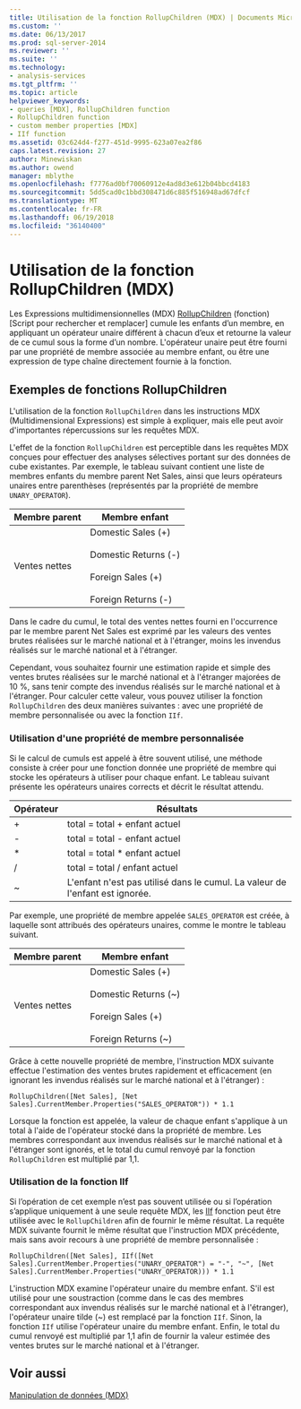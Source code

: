 ```yaml
---
title: Utilisation de la fonction RollupChildren (MDX) | Documents Microsoft
ms.custom: ''
ms.date: 06/13/2017
ms.prod: sql-server-2014
ms.reviewer: ''
ms.suite: ''
ms.technology:
- analysis-services
ms.tgt_pltfrm: ''
ms.topic: article
helpviewer_keywords:
- queries [MDX], RollupChildren function
- RollupChildren function
- custom member properties [MDX]
- IIf function
ms.assetid: 03c624d4-f277-451d-9995-623a07ea2f86
caps.latest.revision: 27
author: Minewiskan
ms.author: owend
manager: mblythe
ms.openlocfilehash: f7776ad0bf70060912e4ad8d3e612b04bbcd4183
ms.sourcegitcommit: 5dd5cad0c1bbd308471d6c885f516948ad67dfcf
ms.translationtype: MT
ms.contentlocale: fr-FR
ms.lasthandoff: 06/19/2018
ms.locfileid: "36140400"
---
```

# <a name="working-with-the-rollupchildren-function-mdx"></a>Utilisation de la fonction RollupChildren (MDX)
  Les Expressions multidimensionnelles (MDX) [RollupChildren](/sql/mdx/rollupchildren-mdx) (fonction) [Script pour rechercher et remplacer] cumule les enfants d’un membre, en appliquant un opérateur unaire différent à chacun d’eux et retourne la valeur de ce cumul sous la forme d’un nombre. L'opérateur unaire peut être fourni par une propriété de membre associée au membre enfant, ou être une expression de type chaîne directement fournie à la fonction.  
  
## <a name="rollupchildren-function-examples"></a>Exemples de fonctions RollupChildren  
 L'utilisation de la fonction `RollupChildren` dans les instructions MDX (Multidimensional Expressions) est simple à expliquer, mais elle peut avoir d'importantes répercussions sur les requêtes MDX.  
  
 L'effet de la fonction `RollupChildren` est perceptible dans les requêtes MDX conçues pour effectuer des analyses sélectives portant sur des données de cube existantes. Par exemple, le tableau suivant contient une liste de membres enfants du membre parent Net Sales, ainsi que leurs opérateurs unaires entre parenthèses (représentés par la propriété de membre `UNARY_OPERATOR`).  
  
|Membre parent|Membre enfant|  
|-------------------|------------------|  
|Ventes nettes|Domestic Sales (+)<br /><br /> Domestic Returns (-)<br /><br /> Foreign Sales (+)<br /><br /> Foreign Returns (-)|  
  
 Dans le cadre du cumul, le total des ventes nettes fourni en l'occurrence par le membre parent Net Sales est exprimé par les valeurs des ventes brutes réalisées sur le marché national et à l'étranger, moins les invendus réalisés sur le marché national et à l'étranger.  
  
 Cependant, vous souhaitez fournir une estimation rapide et simple des ventes brutes réalisées sur le marché national et à l'étranger majorées de 10 %, sans tenir compte des invendus réalisés sur le marché national et à l'étranger. Pour calculer cette valeur, vous pouvez utiliser la fonction `RollupChildren` des deux manières suivantes : avec une propriété de membre personnalisée ou avec la fonction `IIf`.  
  
### <a name="using-a-custom-member-property"></a>Utilisation d'une propriété de membre personnalisée  
 Si le calcul de cumuls est appelé à être souvent utilisé, une méthode consiste à créer pour une fonction donnée une propriété de membre qui stocke les opérateurs à utiliser pour chaque enfant. Le tableau suivant présente les opérateurs unaires corrects et décrit le résultat attendu.  
  
|Opérateur|Résultats|  
|--------------|------------|  
|+|total = total + enfant actuel|  
|-|total = total - enfant actuel|  
|*|total = total * enfant actuel|  
|/|total = total / enfant actuel|  
|~|L'enfant n'est pas utilisé dans le cumul. La valeur de l'enfant est ignorée.|  
  
 Par exemple, une propriété de membre appelée `SALES_OPERATOR` est créée, à laquelle sont attribués des opérateurs unaires, comme le montre le tableau suivant.  
  
|Membre parent|Membre enfant|  
|-------------------|------------------|  
|Ventes nettes|Domestic Sales (+)<br /><br /> Domestic Returns (~)<br /><br /> Foreign Sales (+)<br /><br /> Foreign Returns (~)|  
  
 Grâce à cette nouvelle propriété de membre, l'instruction MDX suivante effectue l'estimation des ventes brutes rapidement et efficacement (en ignorant les invendus réalisés sur le marché national et à l'étranger) :  
  
```  
RollupChildren([Net Sales], [Net Sales].CurrentMember.Properties("SALES_OPERATOR")) * 1.1  
```  
  
 Lorsque la fonction est appelée, la valeur de chaque enfant s'applique à un total à l'aide de l'opérateur stocké dans la propriété de membre. Les membres correspondant aux invendus réalisés sur le marché national et à l'étranger sont ignorés, et le total du cumul renvoyé par la fonction `RollupChildren` est multiplié par 1,1.  
  
### <a name="using-the-iif-function"></a>Utilisation de la fonction IIf  
 Si l’opération de cet exemple n’est pas souvent utilisée ou si l’opération s’applique uniquement à une seule requête MDX, les [IIf](/sql/mdx/iif-mdx) fonction peut être utilisée avec le `RollupChildren` afin de fournir le même résultat. La requête MDX suivante fournit le même résultat que l'instruction MDX précédente, mais sans avoir recours à une propriété de membre personnalisée :  
  
```  
RollupChildren([Net Sales], IIf([Net Sales].CurrentMember.Properties("UNARY_OPERATOR") = "-", "~", [Net Sales].CurrentMember.Properties("UNARY_OPERATOR))) * 1.1  
```  
  
 L'instruction MDX examine l'opérateur unaire du membre enfant. S'il est utilisé pour une soustraction (comme dans le cas des membres correspondant aux invendus réalisés sur le marché national et à l'étranger), l'opérateur unaire tilde (~) est remplacé par la fonction `IIf`. Sinon, la fonction `IIf` utilise l'opérateur unaire du membre enfant. Enfin, le total du cumul renvoyé est multiplié par 1,1 afin de fournir la valeur estimée des ventes brutes sur le marché national et à l'étranger.  
  
## <a name="see-also"></a>Voir aussi  
 [Manipulation de données &#40;MDX&#41;](mdx-data-manipulation-manipulating-data.md)  
  
  
